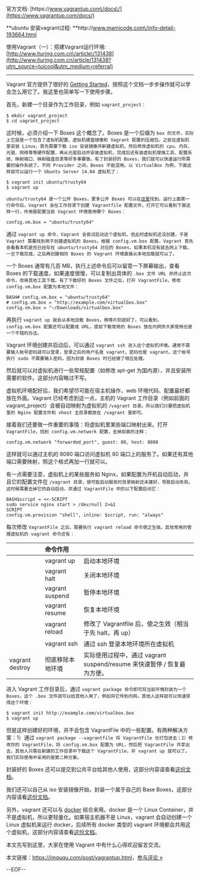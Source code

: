 官方文档: [https:\/\/www.vagrantup.com\/docs\/](https://www.vagrantup.com/docs/)

**ubuntu 安装vagrant过程: **http:\/\/www.mamicode.com\/info-detail-193664.html

使用Vagrant（一）：搭建Vagrant运行环境: [http://www.ituring.com.cn\/article\/131438](http://www.ituring.com.cn/article/131438?utm_source=tuicool&utm_medium=referral)

---

Vagrant 官方提供了很好的 [Getting Started](https://docs.vagrantup.com/v2/getting-started/project_setup.html)，按照这个文档一步步操作就可以学会怎么用它了。我这里也简单写一下使用步骤。

首先，新建一个目录作为工作目录，例如 `vagrant_project：`

```
$ mkdir vagrant_project
$ cd vagrant_project
```

这时候，必须介绍一下 Boxes 这个概念了。Boxes 是一个后缀为 `box 的文件，实际上它就是一个包含了虚拟机配置、虚拟机硬盘镜像和 Vagrant 配置的压缩包。之前在虚拟机里安装 Linux，首先需要下载 iso 安装镜像并新建虚拟机，然后修改虚拟机的 cpu、内存、光驱、网络等等硬件配置，再从光驱启动并安装虚拟机，完成后还有装虚拟机增强工具、配置系统、映射端口、映射磁盘目录等好多事要做。有了封装好的 Boxes，我们就可以快速运行所需要的操作系统了。不同 Provider 之间，Boxes 不能混用。以 VirtualBox 为例，下面这样就可以运行一个 Ubuntu Server 14.04 虚拟机了：`

```
$ vagrant init ubuntu/trusty64
$ vagrant up
```

`ubuntu/trusty64 是一个公开 Boxes，更多公开 Boxes 可以在`[`这里`](https://atlas.hashicorp.com/boxes/search)`找到。运行上面第一行命令后，Vagrant 会在工作目录下创建 Vagrantfile 配置文件，打开它可以看到下面这样一行，作用是配置当前 Vagrant 环境使用哪个 Boxes：`

```
config.vm.box = "ubuntu/trusty64"
```

通过 `vagrant up 命令，Vagrant 会尝试启动这个虚拟机，但此时虚拟机还没创建，于是 Vagrant 需要找到用于创建虚拟机的 Boxes。根据 config.vm.box 配置，Vagrant 首先会看看本机是否已经存在 ubuntu/trusty64 对应的 Boxes，如果本机没有就去网上下载。一旦下载完成，之后再创建相同 Boxes 的 Vagrant 环境直接从本地加载就可以了。`

一个 Boxes 通常有几百 MB，执行上述命令后可以留意一下屏幕输出，查看 Boxes 的下载速度。如果速度很慢，可以复制出具体的 `.box 文件 URL 并终止这次命令，改用其他工具下载。有了下载好的 Boxes 文件之后，打开 VagrantFile，修改 config.vm.box 配置为本地文件：`

```
BASH# config.vm.box = "ubuntu/trusty64"
# config.vm.box = "http://example.com/virtualbox.box"
config.vm.box = "~/Downloads/virtualbox.box"
```

再执行 `vagrant up 就会从本地加载 Boxes，稍等片刻就好了。可以看到，config.vm.box 配置还可以配置成 URL，提前下载常用的 Boxes 放在内网供大家使用也是一个不错的办法。`

Vagrant 环境创建并启动后，可以通过 `vagrant ssh 进入这个虚拟机环境。通常不需要输入帐号密码就可以登录，登录之后的用户名是 vagrant，密码也是 vagrant。这个帐号执行 sudo 不需要输入密码，因为封装 Boxes 时已经做了相应处理。`

然后就可以对虚拟机进行一些常规配置（如修改 apt-get 为国内源），并且安装所需要的软件。这部分内容略过不写。

虚拟机环境配好后，我们希望尽可能在宿主机操作，web 环境代码、配置最好都放在外面。Vagrant 已经考虑到这一点，主机的 Vagrant 工作目录（例如前面的 vagrant\_project）会被自动映射为虚拟机的 `/vagrant 目录。所以我们只要把虚拟机里的 Nginx 配置文件和 vhost 主目录都放在 /vagrant 里即可。`

接着我们还要做一件重要的事情：将虚拟机里某些端口映射出来。打开 `VagrantFile，找到 config.vm.network 配置，去掉前面的注释：`

```
config.vm.network "forwarded_port", guest: 80, host: 8080
```

这样就可以通过主机的 8080 端口访问虚拟机 80 端口上的服务了。如果还有其他端口需要映射，照这个格式再加一行就可以。

有一点需要注意，虚拟机上的某些服务如 Nginx，如果配置为开机自动启动，并且它的配置文件在 `/vagrant 目录，很可能启动服务时目录映射还未建好，导致启动失败。这时候需要去掉它的自动启动，并通过 VagrantFile 中的以下配置启动它：`

```
BASH$script = <<-SCRIPT
sudo service nginx start > /dev/null 2>&1
SCRIPT
config.vm.provision "shell", inline: $script, run: "always"
```

每次修改 `VagrantFile 之后，需要执行 vagrant reload 命令使之生效。其他常用的管理虚拟机的 vagrant 命令还有：`

|  | 命令作用 |  |
| :--- | :--- | :--- |
|  | vagrant up | 启动本地环境 |
|  | vagrant halt | 关闭本地环境 |
|  | vagrant suspend | 暂停本地环境 |
|  | vagrant resume | 恢复本地环境 |
|  | vagrant reload | 修改了 Vagrantfile 后，使之生效（相当于先 halt，再 up） |
|  | vagrant ssh | 通过 ssh 登录本地环境所在虚拟机 |
| vagrant destroy | 彻底移除本地环境 | 实际使用过程中，通过 vagrant suspend\/resume 来快速暂停 \/ 恢复最为方便。 |### 封装

进入 Vagrant 工作目录后，通过 `vagrant package 命令即可将当前环境封装为一个 Boxes，这个 .box 文件就可以给其他人用了，例如将它传到内网。其他人这样就可以快速获得这个环境：`

```
$ vagrant init http://example.com/virtualbox.box
$ vagrant up
```

但是这样创建好的环境，并不会包含 VagrantFile 中的一些配置。有两种解决方案：1）通过 `vagrant package --vagrantfile 将 VagrantFile 也打包进去；2）修改你的 VagrantFile，将 config.vm.box 配置为 URL，然后把 VagrantFile 共享出去，其他人只需在新建的工作目录中下载这个 VagrantFile，并 vagrant up 就可以了。我们实际使用中采用的是第二种方案。`

封装好的 Boxes 还可以提交到公共平台给其他人使用，这部分内容请查看[这份文档](https://atlas.hashicorp.com/learn/vagrant)。

我们还可以自己从 iso 安装镜像开始，封装一个属于自己的 Base Boxes，这部分内容请看[这份文档](https://docs.vagrantup.com/v2/boxes/base.html)。

另外，vagrant 还可以与 [docker](https://www.docker.com/) 结合来用。docker 是一个 Linux Container，并不是虚拟机，所以更轻量化。如果宿主机器不是 Linux，vagrant 会自动创建一个 Linux 虚拟机来运行 docker，后续所有 docker 类型的 vagrant 环境都会共用这个虚拟机，这部分内容请查看[这份文档](https://docs.vagrantup.com/v2/docker/basics.html)。

本文先写到这里，大家在使用 Vagrant 中有什么心得欢迎留言交流。

本文链接：[https:\/\/imququ.com\/post\/vagrantup.html](https://imququ.com/post/vagrantup.html "Permalink to 开始使用 Vagrant")，[参与评论 »](https://imququ.com/post/vagrantup.html#comments)

--EOF--



